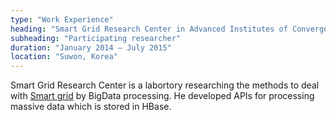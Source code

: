 ```yaml
---
type: "Work Experience"
heading: "Smart Grid Research Center in Advanced Institutes of Convergence Technology"
subheading: "Participating researcher"
duration: "January 2014 – July 2015"
location: "Suwon, Korea"
---
```


Smart Grid Research Center is a labortory researching the methods to deal with <a href="https://en.wikipedia.org/wiki/Smart_grid">Smart grid</a> by BigData processing. He developed APIs for processing massive data which is stored in HBase.
